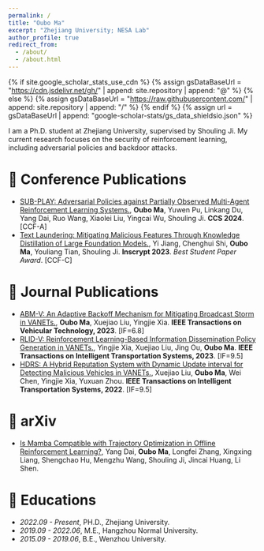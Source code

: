 ```yaml
---
permalink: /
title: "Oubo Ma"
excerpt: "Zhejiang University; NESA Lab"
author_profile: true
redirect_from: 
  - /about/
  - /about.html
---
```


{% if site.google_scholar_stats_use_cdn %}
{% assign gsDataBaseUrl = "https://cdn.jsdelivr.net/gh/" | append: site.repository | append: "@" %}
{% else %}
{% assign gsDataBaseUrl = "https://raw.githubusercontent.com/" | append: site.repository | append: "/" %}
{% endif %}
{% assign url = gsDataBaseUrl | append: "google-scholar-stats/gs_data_shieldsio.json" %}

<span class='anchor' id='about-me'></span>

I am a Ph.D. student at Zhejiang University, supervised by Shouling Ji. My current research focuses on the security of reinforcement learning, including adversarial policies and backdoor attacks.

# 📝 Conference Publications 
- [SUB-PLAY: Adversarial Policies against Partially Observed Multi-Agent Reinforcement Learning Systems.](https://arxiv.org/pdf/2402.03741), **Oubo Ma**, Yuwen Pu, Linkang Du, Yang Dai, Ruo Wang, Xiaolei Liu, Yingcai Wu, Shouling Ji. **CCS 2024**. [CCF-A]
- [Text Laundering: Mitigating Malicious Features Through Knowledge Distillation of Large Foundation Models.](https://link.springer.com/chapter/10.1007/978-981-97-0945-8_1), Yi Jiang, Chenghui Shi, **Oubo Ma**, Youliang Tian, Shouling Ji. **Inscrypt 2023**. *Best Student Paper Award*. [CCF-C]

# 📝 Journal Publications 
- [ABM-V: An Adaptive Backoff Mechanism for Mitigating Broadcast Storm in VANETs.](docs/ABM-V.pdf), **Oubo Ma**, Xuejiao Liu, Yingjie Xia. **IEEE Transactions on Vehicular Technology, 2023**. [IF=6.8]
- [RLID-V: Reinforcement Learning-Based Information Dissemination Policy Generation in VANETs.](docs/RLID-V.pdf), Yingjie Xia, Xuejiao Liu, Jing Ou, **Oubo Ma**. **IEEE Transactions on Intelligent Transportation Systems, 2023**. [IF=9.5]
- [HDRS: A Hybrid Reputation System with Dynamic Update interval for Detecting Malicious Vehicles in VANETs.](docs/HDRS.pdf), Xuejiao Liu, **Oubo Ma**, Wei Chen, Yingjie Xia, Yuxuan Zhou. **IEEE Transactions on Intelligent Transportation Systems, 2022**. [IF=9.5]

# 📝 arXiv
- [Is Mamba Compatible with Trajectory Optimization in Offline Reinforcement Learning?](https://arxiv.org/pdf/2405.12094), Yang Dai, **Oubo Ma**, Longfei Zhang, Xingxing Liang, Shengchao Hu, Mengzhu Wang, Shouling Ji, Jincai Huang, Li Shen.

# 📖 Educations
- *2022.09 - Present*, PH.D., Zhejiang University. 
- *2019.09 - 2022.06*, M.E., Hangzhou Normal University. 
- *2015.09 - 2019.06*, B.E., Wenzhou University. 
